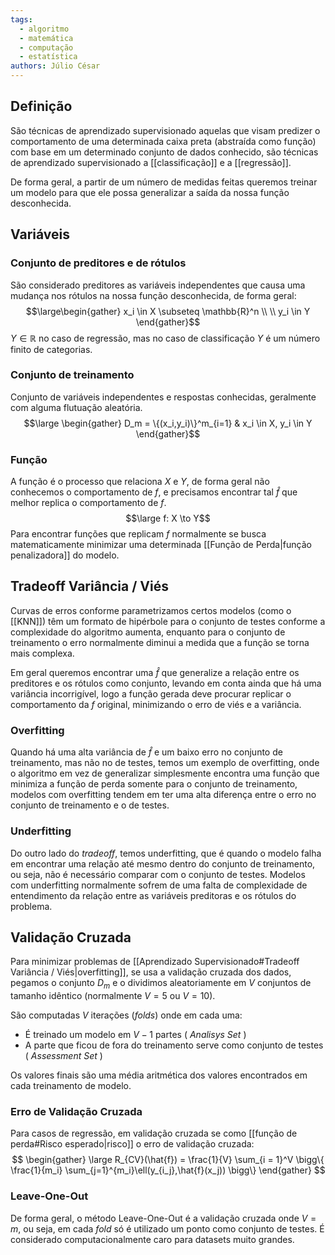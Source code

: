 ```yaml
---
tags:
  - algoritmo
  - matemática
  - computação
  - estatística
authors: Júlio César
---
```

## Definição

São técnicas de aprendizado supervisionado aquelas que visam predizer o comportamento de uma determinada caixa preta (abstraída como função) com base em um determinado conjunto de dados conhecido, são técnicas de aprendizado supervisionado a [[classificação]] e a [[regressão]].

De forma geral, a partir de um número de medidas feitas queremos treinar um modelo para que ele possa generalizar a saída da nossa função desconhecida.

## Variáveis

### Conjunto de preditores e de rótulos
São considerado preditores as variáveis independentes que causa uma mudança nos rótulos na nossa função desconhecida, de forma geral:
$$\large\begin{gather}
 x_i \in X \subseteq \mathbb{R}^n \\ \\
y_i \in Y
\end{gather}$$
$Y \in \mathbb{R}$ no caso de regressão, mas no caso de classificação $Y$ é um número finito de categorias.
### Conjunto de treinamento
Conjunto de variáveis independentes e respostas conhecidas, geralmente com alguma flutuação aleatória.
$$\large \begin{gather}
D_m = \{(x_i,y_i)\}^m_{i=1} & x_i \in X, y_i \in Y
\end{gather}$$

### Função
A função é o processo que relaciona $X$ e $Y$, de forma geral não conhecemos o comportamento de $f$, e precisamos encontrar tal $\hat{f}$ que melhor replica o comportamento de $f$.
$$\large f: X \to Y$$
Para encontrar funções que replicam $f$ normalmente se busca matematicamente minimizar uma determinada [[Função de Perda|função penalizadora]] do modelo.

## Tradeoff Variância / Viés

Curvas de erros conforme parametrizamos certos modelos (como o [[KNN]]) têm um formato de hipérbole para o conjunto de testes conforme a complexidade do algoritmo aumenta, enquanto para o conjunto de treinamento o erro normalmente diminui a medida que a função se torna mais complexa.

Em geral queremos encontrar uma $\hat{f}$ que generalize a relação entre os preditores e os rótulos como conjunto, levando em conta ainda que há uma variância incorrigível, logo a função gerada deve procurar replicar o comportamento da $f$ original, minimizando o erro de viés e a variância.
### Overfitting
Quando há uma alta variância de $\hat{f}$ e um baixo erro no conjunto de treinamento, mas não no de testes, temos um exemplo de overfitting, onde o algoritmo em vez de generalizar simplesmente encontra uma função que minimiza a função de perda somente para o conjunto de treinamento, modelos com overfitting tendem em ter uma alta diferença entre o erro no conjunto de treinamento e o de testes.
### Underfitting
Do outro lado do _tradeoff_, temos underfitting, que é quando o modelo falha em encontrar uma relação até mesmo dentro do conjunto de treinamento, ou seja, não é necessário comparar com o conjunto de testes. Modelos com underfitting normalmente sofrem de uma falta de complexidade de entendimento da relação entre as variáveis preditoras e os rótulos do problema.

## Validação Cruzada

Para minimizar problemas de [[Aprendizado Supervisionado#Tradeoff Variância / Viés|overfitting]], se usa a validação cruzada dos dados, pegamos o conjunto $D_m$ e o dividimos aleatoriamente em $V$ conjuntos de tamanho idêntico (normalmente $V = 5$ ou $V = 10$).

São computadas $V$ iterações (_folds_) onde em cada uma:
- É treinado um modelo em $V-1$ partes ( _Analisys Set_ )
- A parte que ficou de fora do treinamento serve como conjunto de testes ( _Assessment Set_ )

Os valores finais são uma média aritmética dos valores encontrados em cada treinamento de modelo.
### Erro de Validação Cruzada
Para casos de regressão, em validação cruzada se como [[função de perda#Risco esperado|risco]] o erro de validação cruzada:
$$
\begin{gather}
\large R_{CV}(\hat{f}) = \frac{1}{V} \sum_{i = 1}^V
\bigg\{
\frac{1}{m_i} \sum_{j=1}^{m_i}\ell(y_{i_j},\hat{f}(x_j))
\bigg\}
\end{gather}
$$

### Leave-One-Out
De forma geral, o método Leave-One-Out é a validação cruzada onde $V = m$, ou seja, em cada _fold_ só é utilizado um ponto como conjunto de testes. É considerado computacionalmente caro para datasets muito grandes.